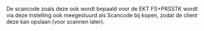 De scancode zoals deze ook wordt bepaald voor de EKT FS+PRSSTK wordt via deze instelling ook meegestuurd als Scancode bij kopen, zodat de client deze kan opslaan (voor scannen later).